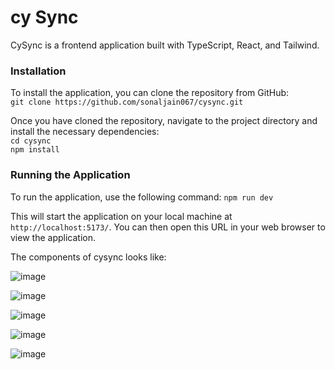 # cy Sync

CySync is a frontend application built with TypeScript, React, and Tailwind.

### Installation
To install the application, you can clone the repository from GitHub: <br/>
`git clone https://github.com/sonaljain067/cysync.git`

Once you have cloned the repository, navigate to the project directory and install the necessary dependencies:<br/>
`cd cysync` <br/>
`npm install` 

### Running the Application
To run the application, use the following command:
`npm run dev`


This will start the application on your local machine at `http://localhost:5173/`. You can then open this URL in your web browser to view the application.

The components of cysync looks like:

![image](https://user-images.githubusercontent.com/52230497/230854291-ad106477-0007-439c-a923-9a9dfe46db97.png)

![image](https://user-images.githubusercontent.com/52230497/230854616-8cb7cc8d-293a-485b-a25c-2812c27643a3.png)

![image](https://user-images.githubusercontent.com/52230497/230854263-5643d381-853f-4804-8191-9dc883bb76c4.png)

![image](https://user-images.githubusercontent.com/52230497/230854453-54323d09-e226-4ef0-aaea-9d38176a37c3.png)

![image](https://user-images.githubusercontent.com/52230497/230854509-b11f99dd-40a5-4901-92f5-8123527b0e0f.png)

